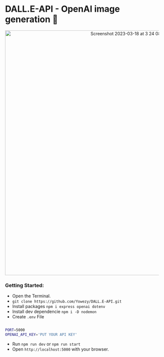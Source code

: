 # DALL.E-API - OpenAI image generation 🌁

<p align="center"><img width="800" alt="Screenshot 2023-03-18 at 3 24 08 PM" src="https://user-images.githubusercontent.com/79900070/226105910-7e55d973-442f-4a0c-9e37-44f24d3d2b54.png"></p>


### Getting Started:

* Open the Terminal.
* `git clone https://github.com/Yowezy/DALL.E-API.git`
* Install packages `npm i express openai dotenv`
* Install  dev dependencie `npm i -D nodemon`
* Create `.env` File

```bash 

PORT=5000 
OPENAI_API_KEY='PUT YOUR API KEY'
```
* Run `npm run dev` or `npm run start`
* Open `http://localhost:5000` with your browser.
